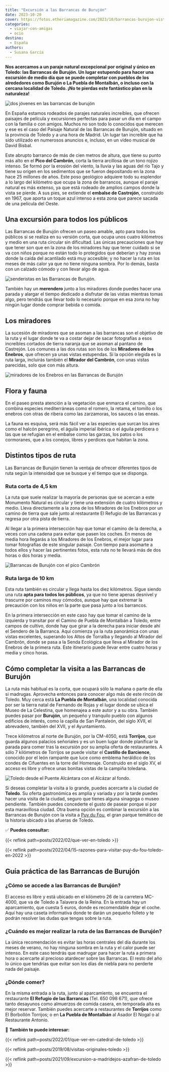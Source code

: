 ```yaml
---
title: "Excursión a las Barrancas de Burujón"
date: 2023-10-20
cover: https://fotos.etheriamagazine.com/2023/10/barrancas-burujon-vistas.jpg
categories: 
  - viajar-con-amigas
  - ocio
destino: 
  - España
authors: 
  - Susana García
---
```


**Nos acercamos a un paraje natural excepcional por original y único en Toledo: las 
Barrancas de Burujón. Un lugar estupendo para hacer una excursión de medio día que se 
puede completar con pueblos de los alrededores como Burujón o La Puebla de Montalbán, o 
incluso con la cercana localidad de Toledo. ¡No te pierdas este fantástico plan en la 
naturaleza!** 

![dos jóvenes en las barrancas de burujón](https://fotos.etheriamagazine.com/2023/10/barrancas-burujon-vistas.jpg "Vistas de las Barrancas de Burujón. © Susana García")

En España estamos rodeados de parajes naturales increíbles, que ofrecen paisajes de 
película y excursiones perfectas para pasar un día en el campo con la familia o con 
amigos. Muchos no son todo lo conocidos que merecen y ese es el caso del Paisaje Natural 
de las Barrancas de Burujón, situado en la provincia de Toledo y a una hora de Madrid. 
Un lugar tan increíble que ha sido utilizado en numerosos anuncios e, incluso, en un 
vídeo musical de David Bisbal. 

Este abrupto barranco de más de cien metros de altura, que tiene su punto más alto en el 
**Pico del Cambrón**, corta la tierra arcillosa de un tono rojizo intenso. Se formó por 
la erosión del viento, la lluvia y las aguas del río Tajo y tiene su origen en los 
sedimentos que se fueron depositando en la zona hace 25 millones de años. Este poso 
geológico adquiere todo su esplendor a lo largo del kilómetro que ocupa la zona de 
barrancos, aunque el paraje natural es más extenso, ya que está rodeado de amplios 
campos donde la vista se pierde. A sus pies, se extiende el **embalse de Castrejón**, 
construido en 1967, que aporta un toque azul intenso a esta zona que parece sacada de 
una película del Oeste. 

## Una excursión para todos los públicos

Las Barrancas de Burujón ofrecen un paseo amable, apto para todos los públicos si se 
realiza en su versión corta, que ocupa unos cuatro kilómetros y medio en una ruta 
circular sin dificultad. Las únicas precauciones que hay que tener son que en la zona de 
los miradores hay que tener cuidado si se va con niños porque no están todo lo 
protegidos que deberían y hay zonas donde la caída del acantilado está muy accesible; y 
no hacer la ruta en los meses de más calor ya que no tiene ninguna sombra. Por lo demás, 
basta con un calzado cómodo y con llevar algo de agua. 

![senderistas en las Barrancas de Burujón.](https://fotos.etheriamagazine.com/2023/10/barrancas-burujon-toledo-camino-regreso.jpg "Inicio de la ruta corta por las Barrancas de Burujón. © Susana García.")

También hay un **merendero** junto a los miradores donde puedes hacer una parada y 
alargar el tiempo dedicado a disfrutar de las vistas mientras tomas algo, pero tendrás 
que llevar todo lo necesario porque en esa zona no hay ningún lugar donde comprar bebida 
o comida. 

## Los miradores

La sucesión de miradores que se asoman a las barrancas son el objetivo de la ruta y el 
lugar donde te va a costar dejar de sacar fotografías a esos increíbles cortados de 
tierra naranja que se asoman al pantano de Castrejón. Los comunes a las dos rutas son 
los de los **Miradores de los Enebros**, que ofrecen ya unas vistas estupendas. Si la 
opción elegida es la ruta larga, incluirás también el **Mirador del Cambrón**, con unas 
vistas parecidas, solo que con más altura. 

![miradores de los Enebros en las Barrancas de Burujón](https://fotos.etheriamagazine.com/2023/10/barrancas-burujon-toledo-miradores.jpg "Zona de los Miradores de los Enebros. © SG")

## Flora y fauna

En el paseo presta atención a la vegetación que enmarca el camino, que combina especies 
mediterráneas como el romero, la retama, el tomillo o los enebros con otras de ribera 
como las zarzamoras, los sauces o las eneas. 

La fauna es esquiva, será más fácil ver a las especies que surcan los aires como el 
halcón peregrino, el águila imperial ibérica o el águila perdicera o las que se refugian 
en el embalse como las garzas, los patos o los cormoranes, que a los conejos, libres y 
perdices que habitan la zona. 

## Distintos tipos de ruta

Las Barrancas de Burujón tienen la ventaja de ofrecer diferentes tipos de ruta según la 
intensidad que se busque y el tiempo que se disponga. 

### Ruta corta de 4,5 km

La ruta que suele realizar la mayoría de personas que se acercan a este Monumento 
Natural es circular y tiene una extensión de cuatro kilómetros y medio. Lleva 
directamente a la zona de los Miradores de los Enebros por un camino de tierra que sale 
junto al restaurante El Refugio de las Barrancas y regresa por otra pista de tierra. 

Al llegar a la primera intersección hay que tomar el camino de la derecha, a veces con 
una cadena para evitar que pasen los coches. En menos de media hora llegarás a los 
Miradores de los Enebros, el mejor lugar para tomar fotografías de este singular 
paisaje. Con tiempo para asomarte a todos ellos y hacer las pertinentes fotos, esta ruta 
no te llevará más de dos horas o dos horas y media. 

![Barrancas de Burujón con el pico Cambrón](https://fotos.etheriamagazine.com/2023/10/barrancas-burujon-pico-cambron.jpg "Vista de las Barrancas de Burujón con el Pico Cambrón. © Susana García")

### Ruta larga de 10 km

Esta ruta también es circular y llega hasta los diez kilómetros. Sigue siendo una ruta 
**apta para todos los públicos**, ya que no tiene apenas desnivel y trascurre por 
caminos muy cómodos, aunque hay que extremar la precaución con los niños en la parte que 
pasa junto a los barrancos. 

En la primera intersección en este caso hay que tomar el camino de la izquierda y 
transitar por el Camino de Puebla de Montalbán a Toledo, entre campos de cultivo, donde 
hay que girar a la derecha para iniciar desde ahí el Sendero de la Barranca. Aquí 
comienza ya la ruta panorámica con unas vistas excelentes, superando los Altos de 
Torralba y llegando al Mirador del Cambrón, donde se pasa a la Senda Ecológica que lleva 
al Mirador de los Enebros de la primera ruta. Este itinerario puede llevar entre cuatro 
horas y media y cinco horas. 

## Cómo completar la visita a las Barrancas de Burujón

La ruta más habitual es la corta, que ocupará sólo la mañana o parte de ella si 
madrugas. Aprovecha entonces para conocer algo más de este rincón de Toledo. Muy cerca 
está **La Puebla de Montalbán**, una localidad conocida por ser la tierra natal de 
Fernando de Rojas y el lugar donde se ubica el Museo de La Celestina, que homenajea a 
este autor y a su obra. También puedes pasar por **Burujón**, un pequeño y tranquilo 
pueblo con algunos edificios de interés, como la capilla de San Pantaleón, del siglo 
XVII, el abrevadero, también del XVII, y el Ayuntamiento. 

Trece kilómetros al norte de Burujón, por la CM-4050, está **Torrijos**, que guarda 
algunos palacios señoriales y es un buen lugar donde planificar la parada para comer 
tras la excursión por su amplia oferta de restaurantes. A sólo 7 kilómetros de Torrijos 
se puede visitar el **Castillo de Barcience**, conocido por el león rampante que luce 
como emblema heráldico de los condes de Cifuentes en la torre del Homenaje. Construido 
en el siglo XV, el acceso es libre y ofrece unas bonitas vistas de la campiña toledana. 

![Toledo desde el Puente Alcántara con el Alcázar al fondo.](https://fotos.etheriamagazine.com/2023/10/toledo-puente-alcantara-alcazar.jpg "Toledo desde el Puente Alcántara con el Alcázar al fondo.")

Si deseas completar la visita a lo grande, puedes acercarte a la ciudad de **Toledo**. 
Su oferta gastronómica es amplia y variada y por la tarde puedes hacer una visita de la 
ciudad, seguro que tienes alguna sinagoga o museo pendiente. También puedes concederte 
el gusto de pasear porque sí por esta maravillosa ciudad. Otra buena opción es combinar 
la excursión a las Barrancas de Burujón con la visita a [Puy du 
Fou](https://www.puydufou.com/espana/es), el gran parque temático de la historia ubicado 
a las afueras de Toledo. 

✅ **Puedes consultar:** 

{{< reflink path=posts/2022/02/que-ver-en-toledo >}} 

{{< reflink path=posts/2022/04/15-razones-para-visitar-puy-du-fou-toledo-en-2022 >}} 

## Guía práctica de las Barrancas de Burujón

### ¿Cómo se accede a las Barrancas de Burujón?

El acceso es libre y está ubicado en el kilómetro 26 de la carretera MC-4000, que va de 
Toledo a Talavera de la Reina. En la entrada hay un aparcamiento, que cuesta 5 euros, 
donde es recomendable dejar el coche. Aquí hay una caseta informativa donde te darán un 
pequeño folleto y te podrán resolver las dudas que tengas sobre la ruta. 

### ¿Cuándo es mejor realizar la ruta de las Barrancas de Burujón?

La única recomendación es evitar las horas centrales del día durante los meses de 
verano, no hay ninguna sombra en la ruta y el calor puede ser intenso. En este caso 
tendrás que madrugar para hacer la ruta a primera hora o acercarte al precioso atardecer 
sobre las Barrancas. El resto del año lo único que tendrías que evitar son los días de 
niebla para no perderte nada del paisaje. 

### ¿Dónde comer?

En la misma entrada a la ruta, junto al aparcamiento, se encuentra el restaurante **El 
Refugio de las Barrancas** (Tel. 650 098 671), que ofrece tanto desayunos como almuerzos 
de comida casera, en temporada alta es mejor reservar. También puedes acercarte a 
restaurantes de **Torrijos** como El Borbollón Torrijos; o en **La Puebla de Montalbán** 
al Asador El Nogal o al Restaurante Antonio. 

📌 **También te puede interesar:** 

{{< reflink path=posts/2022/01/que-ver-en-catedral-de-toledo >}} 

{{< reflink path=posts/2019/08/visitas-originales-toledo >}} 

{{< reflink path=posts/2021/09/excursion-a-madridejos-azafran-de-toledo >}}
